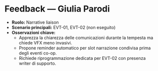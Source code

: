 # Feedback — Giulia Parodi

- **Ruolo:** Narrative liaison
- **Scenario principali:** EVT-01, EVT-02 (non eseguito)
- **Osservazioni chiave:**
  - Apprezza la chiarezza delle comunicazioni durante la tempesta ma chiede VFX meno invasivi.
  - Propone reminder automatico per slot narrazione condivisa prima degli eventi co-op.
  - Richiede riprogrammazione dedicata per EVT-02 con presenza writer di supporto.
